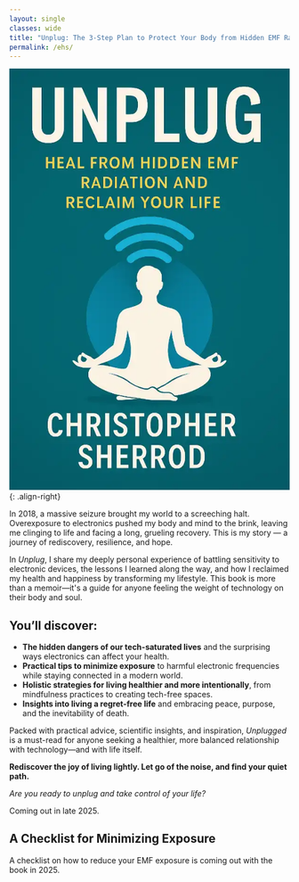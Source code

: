 ```yaml
---
layout: single
classes: wide
title: "Unplug: The 3-Step Plan to Protect Your Body from Hidden EMF Radiation and Reclaim Your Health"
permalink: /ehs/
---
```

![Unplug](/assets/images/books/Unplug.webp){: .align-right}

In 2018, a massive seizure brought my world to a screeching halt. Overexposure to electronics pushed my body and mind to the brink, leaving me clinging to life and facing a long, grueling recovery. This is my story — a journey of rediscovery, resilience, and hope.  

In *Unplug*, I share my deeply personal experience of battling sensitivity to electronic devices, the lessons I learned along the way, and how I reclaimed my health and happiness by transforming my lifestyle. This book is more than a memoir—it's a guide for anyone feeling the weight of technology on their body and soul.  

## You’ll discover:  
- **The hidden dangers of our tech-saturated lives** and the surprising ways electronics can affect your health.  
- **Practical tips to minimize exposure** to harmful electronic frequencies while staying connected in a modern world.  
- **Holistic strategies for living healthier and more intentionally**, from mindfulness practices to creating tech-free spaces.  
- **Insights into living a regret-free life** and embracing peace, purpose, and the inevitability of death.  

Packed with practical advice, scientific insights, and inspiration, *Unplugged* is a must-read for anyone seeking a healthier, more balanced relationship with technology—and with life itself.  

**Rediscover the joy of living lightly. Let go of the noise, and find your quiet path.**  

*Are you ready to unplug and take control of your life?*

Coming out in late 2025.

## A Checklist for Minimizing Exposure
A checklist on how to reduce your EMF exposure is coming out with the book in 2025.